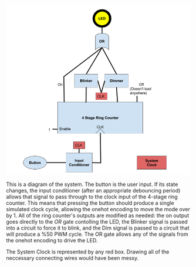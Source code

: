 ![Block Diagram](./images/Block-Diagram.png)

This is a diagram of the system. The button is the user input. If its state changes, the input conditioner (after an appropriate debouncing period) allows that signal to pass through to the clock input of the 4-stage ring counter. This means that pressing the button should produce a single simulated clock cycle, allowing the onehot encoding to move the mode over by 1. All of the ring counter's outputs are modified as needed: the on output goes directly to the *OR* gate contolling the LED, the Blinker signal is passed into a circuit to force it to blink, and the Dim signal is passed to a circuit that will produce a %50 PWM cycle. The OR gate allows any of the signals from the onehot encoding to drive the LED.

The System Clock is represented by any red box. Drawing all of the neccessary connecting wires would have been messy.